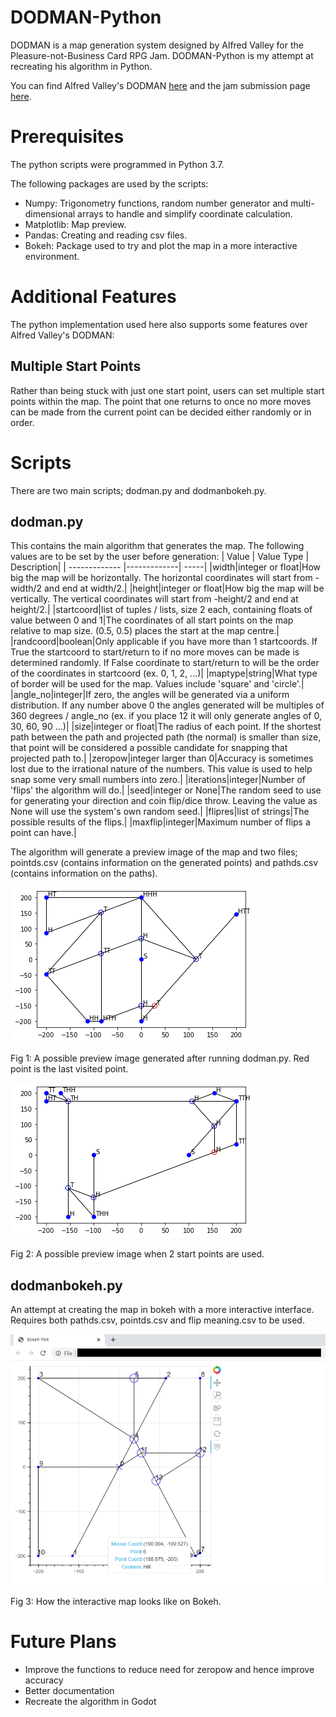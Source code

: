 # DODMAN-Python
DODMAN is a map generation system designed by Alfred Valley for the Pleasure-not-Business Card RPG Jam. DODMAN-Python is my attempt at recreating his algorithm in Python.

You can find Alfred Valley's DODMAN [here](https://alfredvalley.itch.io/dodman) and the jam submission page [here](https://itch.io/jam/pleasurecardrpg/rate/962103).

# Prerequisites
The python scripts were programmed in Python 3.7.

The following packages are used by the scripts:
* Numpy: Trigonometry functions, random number generator and multi-dimensional arrays to handle and simplify coordinate calculation.
* Matplotlib: Map preview.
* Pandas: Creating and reading csv files.
* Bokeh: Package used to try and plot the map in a more interactive environment.

# Additional Features
The python implementation used here also supports some features over Alfred Valley's DODMAN:
## Multiple Start Points
Rather than being stuck with just one start point, users can set multiple start points within the map. The point that one returns to once no more moves can be made from the current point can be decided either randomly or in order.

# Scripts
There are two main scripts; dodman.py and dodmanbokeh.py.

## dodman.py
This contains the main algorithm that generates the map.
The following values are to be set by the user before generation:
| Value       | Value Type           | Description|
| ------------- |-------------| -----|
|width|integer or float|How big the map will be horizontally. The horizontal coordinates will start from -width/2 and end at width/2.|
|height|integer or float|How big the map will be vertically. The vertical coordinates will start from -height/2 and end at height/2.|
|startcoord|list of tuples / lists, size 2 each, containing floats of value between 0 and 1|The coordinates of all start points on the map relative to map size. (0.5, 0.5) places the start at the map centre.|
|randcoord|boolean|Only applicable if you have more than 1 startcoords. If True the startcoord to start/return to if no more moves can be made is determined randomly. If False coordinate to start/return to will be the order of the coordinates in startcoord (ex. 0, 1, 2, ...)|
|maptype|string|What type of border will be used for the map. Values include 'square' and 'circle'.|
|angle_no|integer|If zero, the angles will be generated via a uniform distribution. If any number above 0 the angles generated will be multiples of 360 degrees / angle_no (ex. if you place 12 it will only generate angles of 0, 30, 60, 90 ...)|
|size|integer or float|The radius of each point. If the shortest path between the path and projected path (the normal) is smaller than size, that point will be considered a possible candidate for snapping that projected path to.|
|zeropow|integer larger than 0|Accuracy is sometimes lost due to the irrational nature of the numbers. This value is used to help snap some very small numbers into zero.|
|iterations|integer|Number of 'flips' the algorithm will do.|
|seed|integer or None|The random seed to use for generating your direction and coin flip/dice throw. Leaving the value as None will use the system's own random seed.|
|flipres|list of strings|The possible results of the flips.|
|maxflip|integer|Maximum number of flips a point can have.|

The algorithm will generate a preview image of the map and two files; pointds.csv (contains information on the generated points) and pathds.csv (contains information on the paths).

![Example Preview Map](https://github.com/AfterthoughtC/DODMAN-Python/blob/main/images/DODMAN%20Preview.png)

Fig 1: A possible preview image generated after running dodman.py. Red point is the last visited point.

![Example Preview Two Start Points](https://github.com/AfterthoughtC/DODMAN-Python/blob/main/images/DODMAN%20Preview%20-%20Multiple%20Start%20Points.png)

Fig 2: A possible preview image when 2 start points are used.

## dodmanbokeh.py
An attempt at creating the map in bokeh with a more interactive interface. Requires both pathds.csv, pointds.csv and flip meaning.csv to be used.

![Example Bokeh](https://github.com/AfterthoughtC/DODMAN-Python/blob/main/images/Bokeh%20Map%20Preview.png)

Fig 3: How the interactive map looks like on Bokeh.

# Future Plans
* Improve the functions to reduce need for zeropow and hence improve accuracy
* Better documentation
* Recreate the algorithm in Godot
